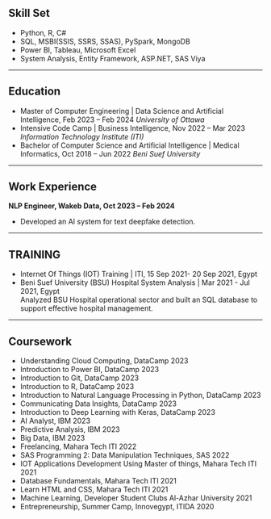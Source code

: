 ## Skill Set 
- Python, R, C#
- SQL, MSBI(SSIS, SSRS, SSAS), PySpark, MongoDB
- Power BI, Tableau, Microsoft Excel
- System Analysis, Entity Framework, ASP.NET, SAS Viya
  
---

## Education
- Master of Computer Engineering | Data Science and Artificial Intelligence,	Feb 2023 – Feb 2024
   _University of Ottawa_
- Intensive Code Camp | Business Intelligence,	Nov 2022 – Mar 2023
  _Information Technology Institute (ITI)_
- Bachelor of Computer Science and Artificial Intelligence | Medical Informatics, 	Oct 2018 – Jun 2022
  _Beni Suef University_

---

## Work Experience 
**NLP Engineer, Wakeb Data, Oct 2023 – Feb 2024**
- Developed an AI system for text deepfake detection. 

---

## TRAINING
- Internet Of Things (IOT) Training  | ITI, 15 Sep 2021- 20 Sep 2021, Egypt
- Beni Suef University (BSU) Hospital System Analysis | Mar 2021 - Jul 2021, Egypt
<br>Analyzed BSU Hospital  operational sector and built an SQL database to support effective hospital management.

---

## Coursework 
-	Understanding Cloud Computing, DataCamp	 2023
-	Introduction to Power BI, DataCamp 	2023
-	Introduction to Git, DataCamp 	2023
-	Introduction to R, DataCamp 	2023
-	Introduction to Natural Language Processing in Python, DataCamp 	2023
-	Communicating Data Insights, DataCamp 	2023
-	Introduction to Deep Learning with Keras, DataCamp 	2023
-	AI Analyst, IBM 	2023
-	Predictive Analysis, IBM 	2023
-	Big Data, IBM 	2023
-	Freelancing, Mahara Tech ITI 	2022
-	SAS Programming 2: Data Manipulation Techniques, SAS 	2022
-	IOT Applications Development Using Master of things, Mahara Tech ITI	2021
-	Database Fundamentals, Mahara Tech ITI	2021
-	Learn HTML and CSS, Mahara Tech ITI	2021
-	Machine Learning, Developer Student Clubs Al-Azhar University 	2021
-	Entrepreneurship, Summer Camp, Innovegypt, ITIDA	2020
